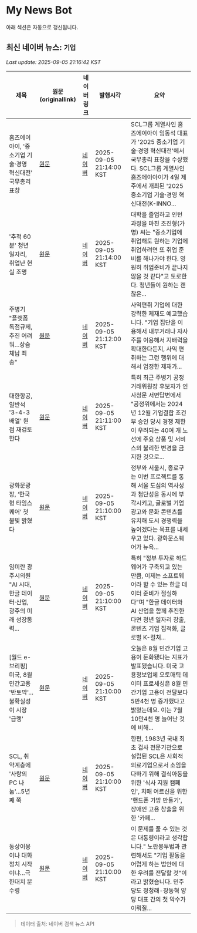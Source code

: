 # My News Bot

아래 섹션은 자동으로 갱신됩니다.

<!-- NEWS:START -->
## 최신 네이버 뉴스: `기업`
_Last update: 2025-09-05 21:16:42 KST_

| 제목 | 원문(originallink) | 네이버 링크 | 발행시각 | 요약 |
|---|---|---|---|---|
| 홈즈에이아이, '중소기업 기술·경영 혁신대전' 국무총리 표창 | [원문](http://www.k-health.com/news/articleView.html?idxno=84806) | [네이버](http://www.k-health.com/news/articleView.html?idxno=84806) | 2025-09-05 21:14:00 KST | SCL그룹 계열사인 홈즈에이아이 임동석 대표가 '2025 중소기업 기술·경영 혁신대전'에서 국무총리 표창을 수상했다. SCL그룹 계열사인 홈즈에이아이가 4일 제주에서 개최된 '2025 중소기업 기술·경영 혁신대전(K-INNO... |
| '추적 60분' 청년일자리, 취업난 현실 조명 | [원문](https://www.gukjenews.com/news/articleView.html?idxno=3369036) | [네이버](https://www.gukjenews.com/news/articleView.html?idxno=3369036) | 2025-09-05 21:14:00 KST | 대학을 졸업하고 인턴 과정을 마친 조진형(가명) 씨는 "중소기업에 취업해도 원하는 기업에 취업하려면 또 취업 준비를 해나가야 한다. 영원히 취업준비가 끝나지 않을 것 같다"고 토로한다. 청년들이 원하는 괜찮은... |
| 주병기 "플랫폼 독점규제, 추진 어려워…상습체납 죄송" | [원문](http://www.yonhapnewstv.co.kr/MYH20250905211145049) | [네이버](https://n.news.naver.com/mnews/article/422/0000778307?sid=161) | 2025-09-05 21:12:00 KST | 사익편취 기업에 대한 강력한 제재도 예고했습니다.  "기업 집단을 이용해서 내부거래나 자사주를 이용해서 지배력을 확대한다든지, 사익 편취하는 그런 행위에 대해서 엄정한 제재가... |
| 대한항공, 일반석 '3-4-3 배열' 원점 재검토한다 | [원문](https://www.hankookilbo.com/News/Read/A2025090518370002736?did=NA) | [네이버](https://n.news.naver.com/mnews/article/469/0000885684?sid=101) | 2025-09-05 21:11:00 KST | 특히 최근 주병기 공정거래위원장 후보자가 인사청문 서면답변에서 "공정위에서는 2024년 12월 기업결합 조건부 승인 당시 경쟁 제한이 우려되는 40여 개 노선에 주요 상품 및 서비스의 불리한 변경을 금지한 것으로... |
| 광화문광장, ‘한국형 타임스퀘어’ 첫 불빛 밝혔다 | [원문](https://www.kukinews.com/article/view/kuk202509050218) | [네이버](https://www.kukinews.com/article/view/kuk202509050218) | 2025-09-05 21:10:00 KST | 정부와 서울시, 종로구는 이번 프로젝트를 통해 서울 도심의 역사성과 첨단성을 동시에 부각시키고, 글로벌 기업 광고와 문화 콘텐츠를 유치해 도시 경쟁력을 높이겠다는 목표를 내세우고 있다. 광화문스퀘어가 뉴욕... |
| 임미란 광주시의원 "AI 시대, 한글 데이터·산업, 광주의 미래 성장동력... | [원문](https://www.kfenews.co.kr/news/articleView.html?idxno=645339) | [네이버](https://www.kfenews.co.kr/news/articleView.html?idxno=645339) | 2025-09-05 21:10:00 KST | 특히 "정부 투자로 하드웨어가 구축되고 있는 만큼, 이제는 소프트웨어라 할 수 있는 한글 데이터 준비가 절실하다"며 "한글 데이터와 AI 산업을 함께 추진한다면 청년 일자리 창출, 콘텐츠 기업 집적화, 글로벌 K-컬처... |
| [월드 e-브리핑] 미국, 8월 민간고용 '반토막'…불확실성이 시장 '급랭' | [원문](https://www.obsnews.co.kr/news/articleView.html?idxno=1496413) | [네이버](https://www.obsnews.co.kr/news/articleView.html?idxno=1496413) | 2025-09-05 21:10:00 KST | 오늘은 8월 민간기업 고용이 둔화됐다는 지표가 발표됐습니다. 미국 고용정보업체 오토매틱 데이터 프로세싱은 8월 민간기업 고용이 전달보다 5만4천 명 증가했다고 밝혔는데요. 이는 7월 10만4천 명 늘어난 것에 비해... |
| SCL, 취약계층에 '사랑의 PC 나눔'…5년째 쭉 | [원문](http://www.k-health.com/news/articleView.html?idxno=84805) | [네이버](http://www.k-health.com/news/articleView.html?idxno=84805) | 2025-09-05 21:10:00 KST | 한편, 1983년 국내 최초 검사 전문기관으로 설립된 SCL은 사회적 의료기업으로서 소임을 다하기 위해 결식아동을 위한 '식사 지원 캠페인', 치매 어르신을 위한 '핸드폰 가방 만들기', 장애인 고용 창출을 위한 '카페... |
| 동상이몽이냐 대화정치 시작이냐…극한대치 분수령 | [원문](http://www.yonhapnewstv.co.kr/MYH20250905210938405) | [네이버](https://n.news.naver.com/mnews/article/422/0000778306?sid=161) | 2025-09-05 21:10:00 KST | 이 문제를 풀 수 있는 것은 대통령이라고 생각합니다." 노란봉투법과 관련해서도 "기업 활동을 어렵게 하는 법안에 대한 우려를 전달할 것"이라고 밝혔습니다. 민주당도 정청래-장동혁 양당 대표 간의 첫 악수가 이뤄질... |

> 데이터 출처: 네이버 검색 뉴스 API
<!-- NEWS:END -->

